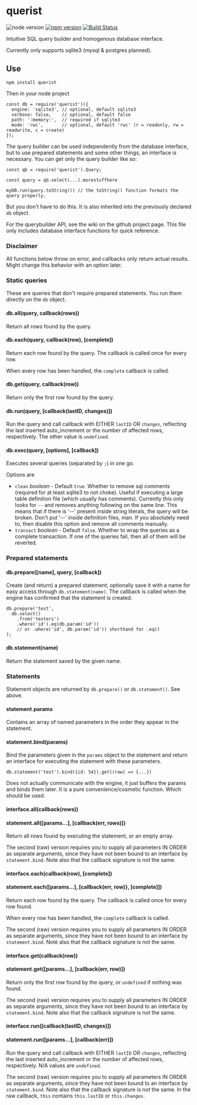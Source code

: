 # querist

![node version](http://img.shields.io/node/v/querist.svg)
[![npm version](https://badge.fury.io/js/querist.svg)](https://badge.fury.io/js/querist)
[![Build Status](https://travis-ci.org/torvalamo/querist.svg?branch=master)](https://travis-ci.org/torvalamo/querist)

Intuitive SQL query builder and homogenous database interface.

Currently only supports sqlite3 (mysql & postgres planned).


## Use

    npm install querist

Then in your node project

    const db = require('querist')({
      engine: 'sqlite3', // optional, default sqlite3
      verbose: false,    // optional, default false
      path: ':memory:',  // required if sqlite3
      mode: 'rwc',       // optional, default 'rwc' (r = readonly, rw = readwrite, c = create)
    });

The query builder can be used independently from the database interface, but to use prepared statements and some other things, an interface is necessary. You can get only the query builder like so:

    const qb = require('querist').Query;
    
    const query = qb.select(...).morestuffhere
    
    myDB.run(query.toString()) // the toString() function formats the query properly.

But you don't have to do this. It is also inherited into the previously declared `db` object.

For the querybuilder API, see the wiki on the github project page. This file only includes database interface functions for quick reference.

### Disclaimer

All functions below throw on error, and callbacks only return actual results. Might change this behavior with an option later.
    
### Static queries

These are queries that don't require prepared statements. You run them directly on the `db` object.

#### db.all(query, callback(rows))

Return all rows found by the query.

#### db.each(query, callback(row), [complete])

Return each row found by the query. The callback is called once for every row.

When every row has been handled, the `complete` callback is called.

#### db.get(query, callback(row))

Return only the first row found by the query.

#### db.run(query, [callback(lastID, changes)])

Run the query and call callback with EITHER `lastID` OR `changes`, reflecting the last inserted auto_increment or the number of affected rows, respectively. The other value is `undefined`.

#### db.exec(query, [options], [callback])

Executes several queries (separated by `;`) in one go.

Options are

- `clean` *boolean* - Default `true`. Whether to remove sql comments (required for at least sqlite3 to not choke). Useful if executing a large table definition file (which usually has comments). Currently this only looks for `--` and removes anything following on the same line. This means that if there is '--' present inside string literals, the query will be broken. Don't put '--' inside definition files, man. If you absolutely need to, then disable this option and remove all comments manually.
- `transact` *boolean*  - Default `false`. Whether to wrap the queries as a complete transaction. If one of the queries fail, then all of them will be reverted.

### Prepared statements

#### db.prepare([name], query, [callback])

Create (and return) a prepared statement, optionally save it with a name for easy access through `db.statement(name)`. The callback is called when the engine has confirmed that the statement is created.

    db.prepare('test', 
      db.select()
        .from('testers')
        .where('id').eq(db.param('id')) 
        // or .where('id', db.param('id')) shorthand for .eq()
    );

#### db.statement(name)

Return the statement saved by the given name.

### Statements

Statement objects are returned by `db.prepare()` or `db.statement()`. See above.

#### statement.params

Contains an array of named parameters in the order they appear in the statement.

#### statement.bind(params)

Bind the parameters given in the `params` object to the statement and return an interface for executing the statement with these parameters.

    db.statement('test').bind({id: 54}).get((row) => {...})

Does not actually communicate with the engine, it just buffers the params and binds them later. It is a pure convenience/cosmetic function. Which should be used.

#### interface.all(callback(rows))
#### statement.all([params...], [callback(err, rows)])

Return all rows found by executing the statement, or an empty array.

The second (raw) version requires you to supply all parameters IN ORDER as separate arguments, since they have not been bound to an interface by `statement.bind`. Note also that the callback signature is not the same.

#### interface.each(callback(row), [complete])
#### statement.each([params...], [callback(err, row)}, [complete]])

Return each row found by the query. The callback is called once for every row found.

When every row has been handled, the `complete` callback is called.

The second (raw) version requires you to supply all parameters IN ORDER as separate arguments, since they have not been bound to an interface by `statement.bind`. Note also that the callback signature is not the same.

#### interface.get(callback(row))
#### statement.get([params...], [callback(err, row)])

Return only the first row found by the query, or `undefined` if nothing was found.

The second (raw) version requires you to supply all parameters IN ORDER as separate arguments, since they have not been bound to an interface by `statement.bind`. Note also that the callback signature is not the same.

#### interface.run([callback(lastID, changes)])
#### statement.run([params...], [callback(err)])

Run the query and call callback with EITHER `lastID` OR `changes`, reflecting the last inserted auto_increment or the number of affected rows, respectively. N/A values are `undefined`.

The second (raw) version requires you to supply all parameters IN ORDER as separate arguments, since they have not been bound to an interface by `statement.bind`. Note also that the callback signature is not the same. In the raw callback, `this` contains `this.lastID` or `this.changes`.
